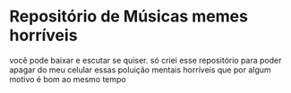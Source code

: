 # Repositório de Músicas memes horríveis 

você pode baixar e escutar se quiser.
só criei esse repositório para poder apagar do meu celular essas poluição mentais horríveis que por algum motivo é bom ao mesmo tempo 
